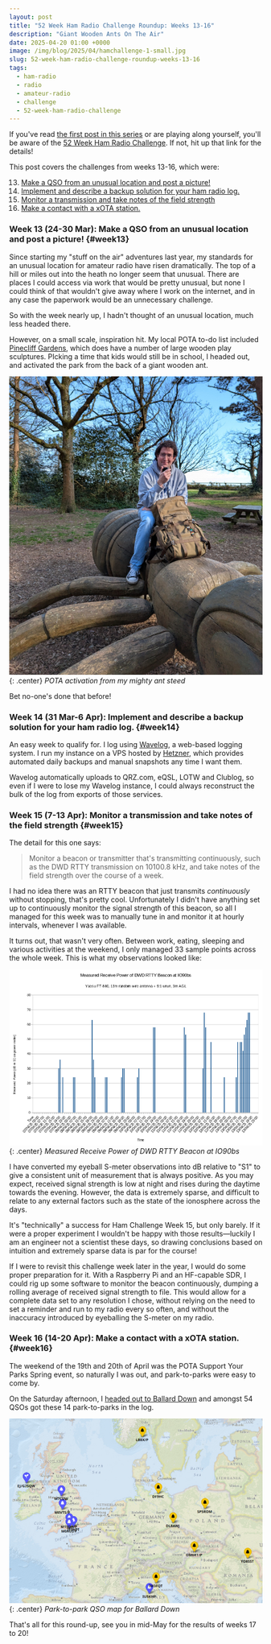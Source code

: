 ```yaml
---
layout: post
title: "52 Week Ham Radio Challenge Roundup: Weeks 13-16"
description: "Giant Wooden Ants On The Air"
date: 2025-04-20 01:00 +0000
image: /img/blog/2025/04/hamchallenge-1-small.jpg
slug: 52-week-ham-radio-challenge-roundup-weeks-13-16
tags:
  - ham-radio
  - radio
  - amateur-radio
  - challenge
  - 52-week-ham-radio-challenge
---
```


If you've read [the first post in this series](/blog/52-week-ham-radio-challenge-roundup-weeks-1-4/) or are playing along yourself, you'll be aware of the [52 Week Ham Radio Challenge](https://hamchallenge.org/). If not, hit up that link for the details!

This post covers the challenges from weeks 13-16, which were:

<ol start="13">
  <li><a href="#week13">Make a QSO from an unusual location and post a picture!</a></li>
  <li><a href="#week14">Implement and describe a backup solution for your ham radio log.</a></li>
  <li><a href="#week15">Monitor a transmission and take notes of the field strength</a></li>
  <li><a href="#week16">Make a contact with a xOTA station.</a></li>
</ol>

### Week 13 (24-30 Mar): Make a QSO from an unusual location and post a picture! {#week13}

Since starting my "stuff on the air" adventures last year, my standards for an unusual location for amateur radio have risen dramatically. The top of a hill or miles out into the heath no longer seem that unusual. There are places I could access via work that would be pretty unusual, but none I could think of that wouldn't give away where I work on the internet, and in any case the paperwork would be an unnecessary challenge.

So with the week nearly up, I hadn't thought of an unusual location, much less headed there.

However, on a small scale, inspiration hit. My local POTA to-do list included [Pinecliff Gardens](/blog/pota-activation-report-pinecliff-gardens/), which does have a number of large wooden play sculptures. PIcking a time that kids would still be in school, I headed out, and activated the park from the back of a giant wooden ant.

![Me sat on a large wooden ant sculpture in a park. I have a rucksack in front of me and a microphone in my hand. A vertical antenna is in the trees in the distance.](/img/blog/2025/03/pinecliff-3.jpg){: .center}
*POTA activation from my mighty ant steed*

Bet no-one's done that before!

### Week 14 (31 Mar-6 Apr): Implement and describe a backup solution for your ham radio log. {#week14}

An easy week to qualify for. I log using [Wavelog](https://www.wavelog.org/), a web-based logging system. I run my instance on a VPS hosted by [Hetzner](https://www.hetzner.com/), which provides automated daily backups and manual snapshots any time I want them.

Wavelog automatically uploads to QRZ.com, eQSL, LOTW and Clublog, so even if I were to lose my Wavelog instance, I could always reconstruct the bulk of the log from exports of those services.

### Week 15 (7-13 Apr): Monitor a transmission and take notes of the field strength {#week15}

The detail for this one says:

> Monitor a beacon or transmitter that's transmitting continuously, such as the DWD RTTY transmission on 10100.8 kHz, and take notes of the field strength over the course of a week.

I had no idea there was an RTTY beacon that just transmits *continuously* without stopping, that's pretty cool. Unfortunately I didn't have anything set up to continuously monitor the signal strength of this beacon, so all I managed for this week was to manually tune in and monitor it at hourly intervals, whenever I was available.

It turns out, that wasn't very often. Between work, eating, sleeping and various activities at the weekend, I only managed 33 sample points across the whole week. This is what my observations looked like:

![A very sparse graph of results](/img/blog/2025/04/hamchallenge-2.png){: .center}
*Measured Receive Power of DWD RTTY Beacon at IO90bs*

I have converted my eyeball S-meter observations into dB relative to "S1" to give a consistent unit of measurement that is always positive. As you may expect, received signal strength is low at night and rises during the daytime towards the evening. However, the data is extremely sparse, and difficult to relate to any external factors such as the state of the ionosphere across the days.

It's "technically" a success for Ham Challenge Week 15, but only barely. If it were a proper experiment I wouldn't be happy with those results&mdash;luckily I am an engineer not a scientist these days, so drawing conclusions based on intuition and extremely sparse data is par for the course!

If I were to revisit this challenge week later in the year, I would do some proper preparation for it. With a Raspberry Pi and an HF-capable SDR, I could rig up some software to monitor the beacon continuously, dumping a rolling average of received signal strength to file. This would allow for a complete data set to any resolution I chose, without relying on the need to set a reminder and run to my radio every so often, and without the inaccuracy introduced by eyeballing the S-meter on my radio.

### Week 16 (14-20 Apr): Make a contact with a xOTA station. {#week16}

The weekend of the 19th and 20th of April was the POTA Support Your Parks Spring event, so naturally I was out, and park-to-parks were easy to come by.

On the Saturday afternoon, I [headed out to Ballard Down](/blog/pota-wwff-activation-report-ballard-down) and amongst 54 QSOs got these 14 park-to-parks in the log.

![Map showing markers for various POTA & WWFF stations worked](/img/blog/2025/04/hamchallenge-3.png){: .center}
*Park-to-park QSO map for Ballard Down*

That's all for this round-up, see you in mid-May for the results of weeks 17 to 20!